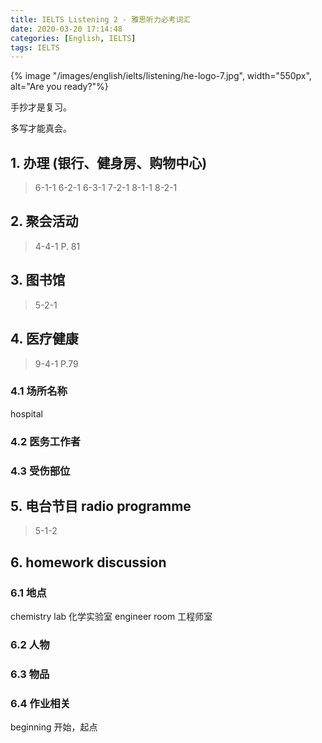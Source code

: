 ```yaml
---
title: IELTS Listening 2 - 雅思听力必考词汇
date: 2020-03-20 17:14:48
categories: [English, IELTS]
tags: IELTS
---
```


{% image "/images/english/ielts/listening/he-logo-7.jpg", width="550px", alt="Are you ready?"%}

<!-- more -->

手抄才是复习。

多写才能真会。

## 1. 办理 (银行、健身房、购物中心)

> 6-1-1
> 6-2-1
> 6-3-1
> 7-2-1 
> 8-1-1 
> 8-2-1

## 2. 聚会活动

> 4-4-1 P. 81

## 3. 图书馆

> 5-2-1

## 4. 医疗健康

> 9-4-1 P.79

### 4.1 场所名称

hospital

### 4.2 医务工作者

### 4.3 受伤部位

## 5. 电台节目 radio programme

> 5-1-2

## 6. homework discussion

### 6.1 地点

chemistry lab 化学实验室 engineer room 工程师室


### 6.2 人物

### 6.3 物品

### 6.4 作业相关

beginning 开始，起点
